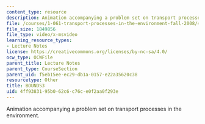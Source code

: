 ```yaml
---
content_type: resource
description: Animation accompanying a problem set on transport processes in the environment.
file: /courses/1-061-transport-processes-in-the-environment-fall-2008/4ff9383195b062c6c76ce0f2aa0f293e_BOUNDS3.avi
file_size: 1849856
file_type: video/x-msvideo
learning_resource_types:
- Lecture Notes
license: https://creativecommons.org/licenses/by-nc-sa/4.0/
ocw_type: OCWFile
parent_title: Lecture Notes
parent_type: CourseSection
parent_uid: f5eb15ee-ec29-db1a-0157-e22a35620c38
resourcetype: Other
title: BOUNDS3
uid: 4ff93831-95b0-62c6-c76c-e0f2aa0f293e
---
```

Animation accompanying a problem set on transport processes in the environment.
